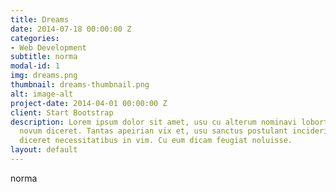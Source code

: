 ```yaml
---
title: Dreams
date: 2014-07-18 00:00:00 Z
categories:
- Web Development
subtitle: norma
modal-id: 1
img: dreams.png
thumbnail: dreams-thumbnail.png
alt: image-alt
project-date: 2014-04-01 00:00:00 Z
client: Start Bootstrap
description: Lorem ipsum dolor sit amet, usu cu alterum nominavi lobortis. At duo
  novum diceret. Tantas apeirian vix et, usu sanctus postulant inciderint ut, populo
  diceret necessitatibus in vim. Cu eum dicam feugiat noluisse.
layout: default
---
```


norma